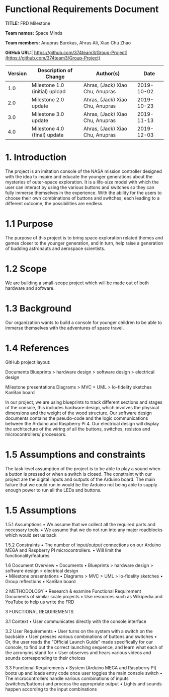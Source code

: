 # Functional Requirements Document

**TITLE:** FRD Milestone

**Team names:** Space Minds

**Team members:** Anupras Burokas, Ahras Ali, Xiao Chu Zhao

**GitHub URL:**[ https://github.com/374team3/Group-Project](https://github.com/374team3/Group-Project)



| Version |     Description of Change     |            Author(s)            |    Date    |
|---------|-------------------------------|---------------------------------|------------|
|   1.0   |Milestone 1.0 (initial) upload | Ahras, (Jack) Xiao Chu, Anupras | 2019-10-02 |
|   2.0   |     Milestone 2.0 update      | Ahras, (Jack) Xiao Chu, Anupras | 2019-10-23 |
|   3.0   |     Milestone 3.0 update      | Ahras, (Jack) Xiao Chu, Anupras | 2019-11-13 |
|   4.0   | Milestone 4.0 (final) update  | Ahras, (Jack) Xiao Chu, Anupras | 2019-12-03 |




# 1. Introduction 
The project is an imitation console of the NASA mission controller designed with the idea to inspire and educate the younger generations about the mysteries of outer-space exploration.  It is a life-size model with which the user can interact by using the various buttons and switches so they can fully immerse themselves in the experience. With the ability for the users to choose their own combinations of buttons and switches, each leading to a different outcome, the possibilities are endless.

# 1.1 Purpose
The purpose of this project is to bring space exploration related themes and games closer to the younger generation, and in turn, help raise a generation of budding astronauts and aerospace scientists.

# 1.2 Scope
We are building a small-scope project which will be made out of both hardware and software.

# 1.3 Background
Our organization wants to build a console for younger children to be able to immerse themselves with the adventures of space travel.

# 1.4 References
GitHub project layout:


Documents 
Blueprints > hardware design
				> software design
				> electrical design
				
Milestone presentations
Diagrams > MVC 
				> UML
				> lo-fidelity sketches
KanBan board

In our project, we are using blueprints to track different sections and stages of the console, this includes hardware design, which involves the physical dimensions and the weight of the wood structure. Our software design documents contains the pseudo-code and the logic communications between the Arduino and Raspberry Pi 4. Our electrical design will display the architecture of the wiring of all the buttons, switches, resistos and microcontrollers/ processors.

# 1.5 Assumptions and constraints

The task level assumption of the project is to be able to play a sound when a button is pressed or when a switch is closed. The constraint with our project are the digital inputs and outputs of the Arduino board. The main failure that we could run in would be the Arduino not being able to supply enough power to run all the LEDs and buttons. 

# 1.5 Assumptions
1.5.1 Assumptions 
• We assume that we collect all the required parts and necessary tools.
• We assume that we do not run into any major roadblocks which would set us back

1.5.2 Constraints 
• The number of input/output connections on our Arduino MEGA and Raspberry PI microcontrollers.
• Will limit the functionality/features

 1.6 Document Overview
• Documents 
• Blueprints > hardware design
				> software design
				> electrical design			
• Milestone presentations
• Diagrams > MVC 
				> UML
				> lo-fidelity sketches
• Group reflections 
• KanBan board

 2 METHODOLOGY
 • Research & examine Functional Requirement Documents of similar scale projects
 • Use resources such as Wikipedia and YouTube to help us write the FRD

3 FUNCTIONAL REQUIREMENTS 

3.1 Context
• User communicates directly with the console interface

 3.2 User Requirements
• User turns on the system with a switch on the backside
• User presses various combinations of buttons and switches
• Or, the user reads the "Official Launch Guide" made specifically for our console, to find out
  the correct launching sequence, and learn what each of the acronyms stand for
• User observes and hears various videos and sounds corresponding to their choices

 3.3 Functional Requirements
• System (Arduino MEGA and Raspberry PI) boots up and loads entry code once user toggles the main console switch 
• The microcontrollers handle various combinations of inputs (switches/buttons) and process the appropriate output
• Lights and sounds happen according to the input combinations

<!--stackedit_data:
eyJoaXN0b3J5IjpbLTE3MjgyNjc1NTQsLTExNTE3OTc1NTQsLT
ExODYzOTg3NjksMTczMTY4MDU0OSwtNzY5NDI2MTgwLC0yMDMx
MTYzODQ3XX0=
-->
